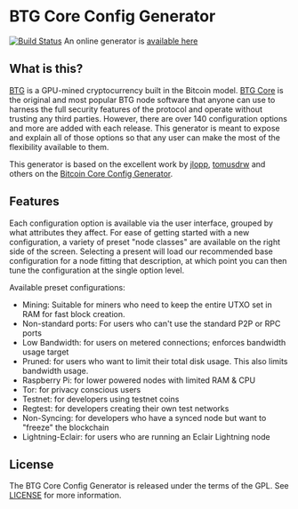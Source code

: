 # BTG Core Config Generator

[![Build Status](https://api.travis-ci.org/MentalNomad/BTG-core-config-generator.svg?branch=BTG)](https://travis-ci.org/jlopp/bitcoin-core-config-generator) An online generator is [available here](https://mentalnomad.github.io/BTG-core-config-generator/)

What is this?
-------------

[BTG](https://bitcoingold.org/) is a GPU-mined cryptocurrency built in the Bitcoin model.
[BTG Core](https://bitcoingold.org/download) is the original and most popular BTG node software that anyone can use
to harness the full security features of the protocol and operate without trusting any third parties. However,
there are over 140 configuration options and more are added with each release. This generator is meant
to expose and explain all of those options so that any user can make the most of the flexibility available to them.

This generator is based on the excellent work by [jlopp](https://github.com/jlopp), [tomusdrw](https://github.com/tomusdrw) and others on the [Bitcoin Core Config Generator](https://github.com/jlopp/bitcoin-core-config-generator).

Features
--------

Each configuration option is available via the user interface, grouped by what attributes they affect. For ease of
getting started with a new configuration, a variety of preset "node classes" are available on the right side of the
screen. Selecting a present will load our recommended base configuration for a node fitting that description, at which
point you can then tune the configuration at the single option level.

Available preset configurations:

* Mining: Suitable for miners who need to keep the entire UTXO set in RAM for fast block creation.
* Non-standard ports: For users who can't use the standard P2P or RPC ports
* Low Bandwidth: for users on metered connections; enforces bandwidth usage target
* Pruned: for users who want to limit their total disk usage. This also limits bandwidth usage.
* Raspberry Pi: for lower powered nodes with limited RAM & CPU
* Tor: for privacy conscious users
* Testnet: for developers using testnet coins
* Regtest: for developers creating their own test networks
* Non-Syncing: for developers who have a synced node but want to "freeze" the blockchain
* Lightning-Eclair: for users who are running an Eclair Lightning node

License
-------

The BTG Core Config Generator is released under the terms of the GPL. See [LICENSE](LICENSE) for more information.
